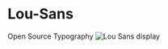 # Lou-Sans
Open Source Typography
![Lou Sans display](https://github.com/user-attachments/assets/0ae036a1-a4e5-4504-80a9-c44b12f15d0f)
